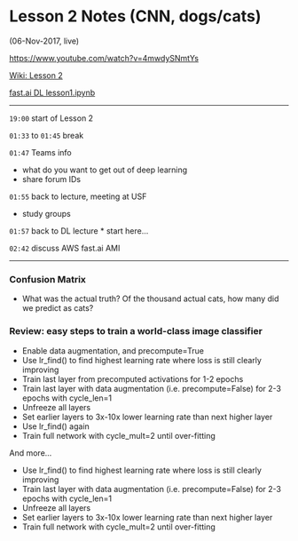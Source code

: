 # Lesson 2 Notes (CNN, dogs/cats)
(06-Nov-2017, live)

https://www.youtube.com/watch?v=4mwdySNmtYs  

[Wiki: Lesson 2](http://forums.fast.ai/t/wiki-lesson-2/7452)  

[fast.ai DL lesson1.ipynb](https://github.com/fastai/fastai/blob/master/courses/dl1/lesson1.ipynb)  

---

`19:00` start of Lesson 2 

`01:33` to `01:45` break

`01:47` Teams info  
* what do you want to get out of deep learning
* share forum IDs
  
`01:55` back to lecture, meeting at USF  
* study groups

`01:57` back to DL lecture  * start here...

`02:42` discuss AWS fast.ai AMI  

---

### Confusion Matrix
* What was the actual truth?  Of the thousand actual cats, how many did we predict as cats?

### Review: easy steps to train a world-class image classifier
- Enable data augmentation, and precompute=True
- Use lr_find() to find highest learning rate where loss is still clearly improving
- Train last layer from precomputed activations for 1-2 epochs
- Train last layer with data augmentation (i.e. precompute=False) for 2-3 epochs with cycle_len=1
- Unfreeze all layers
- Set earlier layers to 3x-10x lower learning rate than next higher layer
- Use lr_find() again
- Train full network with cycle_mult=2 until over-fitting

And more...  
- Use lr_find() to find highest learning rate where loss is still clearly improving
- Train last layer with data augmentation (i.e. precompute=False) for 2-3 epochs with cycle_len=1
- Unfreeze all layers
- Set earlier layers to 3x-10x lower learning rate than next higher layer
- Train full network with cycle_mult=2 until over-fitting

  



